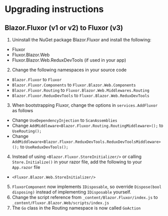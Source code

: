# Upgrading instructions

## Blazor.Fluxor (v1 or v2) to Fluxor (v3)
1. Uninstall the NuGet package Blazor.Fluxor and install the following:
  * Fluxor
  * Fluxor.Blazor.Web
  * Fluxor.Blazor.Web.ReduxDevTools (if used in your app)
2. Change the following namespaces in your source code
  * `Blazor.Fluxor` to `Fluxor`
  * `Blazor.Fluxor.Components` to `Fluxor.Blazor.Web.Components`
  * `Blazor.Fluxor.Routing` to `Fluxor.Blazor.Web.Middlewares.Routing`
  * `Blazor.Fluxor.ReduxDevTools` to `Fluxor.Blazor.Web.ReduxDevTools`
3. When bootstrapping Fluxor, change the options in `services.AddFluxor` as follows
  * Change `UseDependencyInjection` to `ScanAssemblies`
  * Change `AddMiddleware<Blazor.Fluxor.Routing.RoutingMiddleware>();` to `UseRouting();`
  * Change `AddMiddleware<Blazor.Fluxor.ReduxDevTools.ReduxDevToolsMiddleware>();` to `UseReduxDevTools();`
4. Instead of using `<Blazor.Fluxor.StoreInitializer/>` or calling `Store.Initialize()` in your razor file, add the following to your `App.razor` file
  * `<Fluxor.Blazor.Web.StoreInitializer/>`
5. `FluxorComponent` now implements `IDisposable`, so override `Dispose(bool disposing)` instead of implementing `IDisposable` yourself.
6. Change the script reference from `_content/Blazor.Fluxor/index.js` to `_content/Fluxor.Blazor.Web/scripts/index.js`
7. The `Go` class in the Routing namespace is now called `GoAction`

